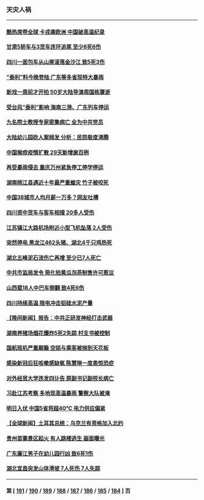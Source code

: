 ### 天灾人祸
---
#### [酷热席卷全球 卡戎袭欧洲 中国破高温纪录](../../pages/ncid280/n14036110.md) 
#### [甘肃5轿车与3货车连环追尾 至少8死6伤](../../pages/ncid280/n14035800.md) 
#### [四川一面包车从山崖滚落金沙江 致5死3伤](../../pages/ncid280/n14035623.md) 
#### [“泰利”料今晚登陆 广东等多省现特大暴雨](../../pages/ncid280/n14035793.md) 
#### [新戏一周前才开拍 50岁大陆导演周国栋骤逝](../../pages/ncid280/n14035657.md) 
#### [受台风“泰利”影响 海南三港、广东列车停运](../../pages/ncid280/n14035072.md) 
#### [九名院士教授专家密集病亡 全为中共党员](../../pages/ncid280/n14034922.md) 
#### [大陆幼儿园砍人案频发 分析：民怨极度沸腾](../../pages/ncid280/n14034557.md) 
#### [中国猴痘疫情扩散 29天新增逾百例](../../pages/ncid280/n14034675.md) 
#### [再受暴雨侵击 重庆万州紧急停工停学停运](../../pages/ncid280/n14034176.md) 
#### [湖南桃江县遇近十年最严重蝗灾 竹子被咬死](../../pages/ncid280/n14034279.md) 
#### [中国38城市人均月薪一万多？网友吐槽](../../pages/ncid280/n14033544.md) 
#### [四川资中货车与客车相撞 20多人受伤](../../pages/ncid280/n14033570.md) 
#### [江苏镇江大路机场附近小型飞机坠落 2人受伤](../../pages/ncid280/n14033491.md) 
#### [突然停电 黑龙江462头猪、湖北4千只鸡热死](../../pages/ncid280/n14033488.md) 
#### [湖北五峰泥石流伤亡再增 至少已7人死亡](../../pages/ncid280/n14033266.md) 
#### [中共市监局发令 简化拍黄瓜泡茶制售许可惹议](../../pages/ncid280/n14032897.md) 
#### [山西载18人中巴车侧翻 致4死6伤](../../pages/ncid280/n14032812.md) 
#### [四川持续高温 限电冲击铝硅水泥产量](../../pages/ncid280/n14032347.md) 
#### [【晚间新闻】报告：中共正研发神经打击武器](../../pages/ncid280/n14032152.md) 
#### [湖南养猪场烟花爆炸5死2失踪 村支书被控制](../../pages/ncid280/n14032100.md) 
#### [国航班机严重颠簸 空姐与乘客被抛到天花板](../../pages/ncid280/n14031979.md) 
#### [感染新冠后狂咳嗽感缺氧 陈慧琳一度患惊恐症](../../pages/ncid280/n14031789.md) 
#### [对外经贸大学连发四讣告 原副书记副校长病亡](../../pages/ncid280/n14031712.md) 
#### [习赴江苏考察 多地现高温暴雨 警察大队被淹](../../pages/ncid280/n14031260.md) 
#### [明日入伏 中国5省将超40℃ 电力供应偏紧](../../pages/ncid280/n14031560.md) 
#### [【全球新闻】土耳其总统：乌克兰有资格加入北约](../../pages/ncid280/n14031509.md) 
#### [贵州苗寨景区起火 有人跳楼逃生 画面曝光](../../pages/ncid280/n14031362.md) 
#### [广东廉江男子在幼儿园行凶 致6死1伤](../../pages/ncid280/n14031355.md) 
#### [湖北宜昌突发山体滑坡 7人死伤 7人失踪](../../pages/ncid280/n14031048.md) 

---
#### 第 [ [191](./191.md) / [190](./190.md) / [189](./189.md) / [188](./188.md) / [187](./187.md) / [186](./186.md) / [185](./185.md) / [184](./184.md) ] 页
